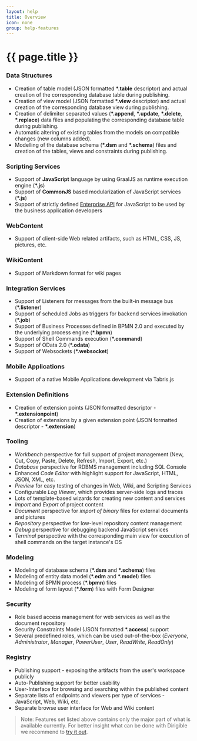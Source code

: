 ```yaml
---
layout: help
title: Overview
icon: none
group: help-features
---
```


{{ page.title }}
===

### Data Structures

* Creation of table model (JSON formatted **\*.table** descriptor) and actual creation of the corresponding database table during publishing.
* Creation of view model (JSON formatted **\*.view** descriptor) and actual creation of the corresponding database view during publishing.
* Creation of delimiter separated values (**\*.append**, **\*.update**, **\*.delete**, **\*.replace**) data files and populating the corresponding database table during publishing.
* Automatic altering of existing tables from the models on compatible changes (new columns added).
* Modelling of the database schema (**\*.dsm** and **\*.schema**) files and creation of the tables, views and constraints during publishing.
	
### Scripting Services

* Support of **JavaScript** language by using GraalJS as runtime execution engine (**\*.js**)
* Support of **CommonJS** based modularization of JavaScript services (**\*.js**)
* Support of strictly defined [Enterprise API](../api/) for JavaScript to be used by the business application developers

### WebContent

* Support of client-side Web related artifacts, such as HTML, CSS, JS, pictures, etc.
	
### WikiContent

* Support of Markdown format for wiki pages
	
### Integration Services
	
* Support of Listeners for messages from the built-in message bus (**\*.listener**)
* Support of scheduled Jobs as triggers for backend services invokation (**\*.job**)
* Support of Business Processes defined in BPMN 2.0 and executed by the underlying process engine (**\*.bpmn**)
* Support of Shell Commands execution (**\*.command**)
* Support of OData 2.0 (**\*.odata**)
* Support of Websockets (**\*.websocket**)
	
### Mobile Applications

* Support of a native Mobile Applications development via Tabris.js
	
### Extension Definitions

* Creation of extension points (JSON formatted descriptor - **\*.extensionpoint**)
* Creation of extensions by a given extension point (JSON formatted descriptor - **\*.extension**)
	
### Tooling

* *Workbench* perspective for full support of project management (New, Cut, Copy, Paste, Delete, Refresh, Import, Export, etc.)
* *Database* perspective for RDBMS management including SQL Console
* Enhanced *Code Editor* with highlight support for JavaScript, HTML, JSON, XML, etc.
* *Preview* for easy testing of changes in Web, Wiki, and Scripting Services
* Configurable *Log Viewer*, which provides server-side logs and traces
* Lots of template-based wizards for creating new content and services
* *Import* and *Export* of project content
* *Document* perspective for *import of binary* files for external documents and pictures
* *Repository* perspective for low-level repository content management
* *Debug* perspective for debugging backend JavaScript services
* *Terminal* perspective with the corresponding main view for execution of shell commands on the target instance's OS

### Modeling

* Modeling of database schema (**\*.dsm** and **\*.schema**) files
* Modeling of entity data model (**\*.edm** and **\*.model**) files
* Modeling of BPMN process (**\*.bpmn**) files
* Modeling of form layout (**\*.form**) files with Form Designer

### Security

* Role based access management for web services as well as the document repository
* Security Constraints Model (JSON formatted **\*.access**) support
* Several predefined roles, which can be used out-of-the-box (*Everyone*, *Administrator*, *Manager*, *PowerUser*, *User*, *ReadWrite*, *ReadOnly*)

### Registry
	
* Publishing support - exposing the artifacts from the user's workspace publicly 
* Auto-Publishing support for better usability
* User-Interface for browsing and searching within the published content
* Separate lists of endpoints and viewers per type of services - JavaScript, Web, Wiki, etc.
* Separate browse user interface for Web and Wiki content

> Note: Features set listed above contains only the major part of what is available currently. For better insight what can be done with Dirigible we recommend to [try it out](http://trial.dirigible.io).
